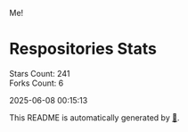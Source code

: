 Me!

# Respositories Stats
Stars Count: 241  
Forks Count: 6

2025-06-08 00:15:13  

This README is automatically generated by [🐰](https://github.com/rnitta/rnitta).
